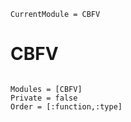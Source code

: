 ```@meta
CurrentModule = CBFV
```

# CBFV

```@index
```

```@autodocs
Modules = [CBFV]
Private = false
Order = [:function,:type]
```
